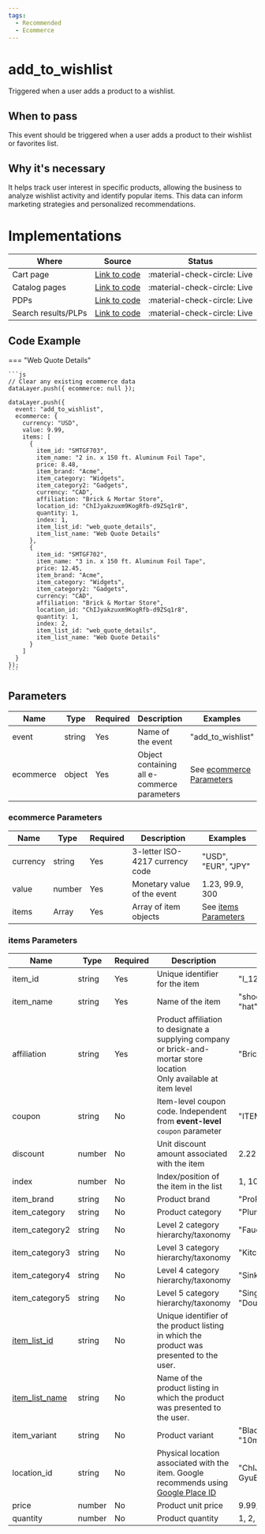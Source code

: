 ```yaml
---
tags:
  - Recommended
  - Ecommerce
---
```


# add_to_wishlist

Triggered when a user adds a product to a wishlist.

## When to pass
This event should be triggered when a user adds a product to their wishlist or favorites list.

## Why it's necessary
It helps track user interest in specific products, allowing the business to analyze wishlist activity and identify popular items. This data can inform marketing strategies and personalized recommendations.

# Implementations

| Where | Source | Status |
|-------|--------|--------|
| Cart page | [Link to code](/page) | :material-check-circle: Live |
| Catalog pages | [Link to code](/page) | :material-check-circle: Live |
| PDPs | [Link to code](/page) | :material-check-circle: Live |
| Search results/PLPs | [Link to code](/page) | :material-check-circle: Live |

## Code Example

=== "Web Quote Details"

    ```js
    // Clear any existing ecommerce data
    dataLayer.push({ ecommerce: null });

    dataLayer.push({
      event: "add_to_wishlist",
      ecommerce: {
        currency: "USD",
        value: 9.99,
        items: [
          {
            item_id: "SMTGF703",
            item_name: "2 in. x 150 ft. Aluminum Foil Tape",
            price: 8.48,
            item_brand: "Acme",
            item_category: "Widgets",
            item_category2: "Gadgets",
            currency: "CAD",
            affiliation: "Brick & Mortar Store",
            location_id: "ChIJyakzuxm9KogRfb-d9ZSq1r8",
            quantity: 1,
            index: 1,
            item_list_id: "web_quote_details",
            item_list_name: "Web Quote Details"
          },
          {
            item_id: "SMTGF702",
            item_name: "3 in. x 150 ft. Aluminum Foil Tape",
            price: 12.45,
            item_brand: "Acme",
            item_category: "Widgets",
            item_category2: "Gadgets",
            currency: "CAD",
            affiliation: "Brick & Mortar Store",
            location_id: "ChIJyakzuxm9KogRfb-d9ZSq1r8",
            quantity: 1,
            index: 2,
            item_list_id: "web_quote_details",
            item_list_name: "Web Quote Details"
          }
        ]
      }
    });
    ```

## Parameters

| Name | Type | Required | Description | Examples |
|------|------|----------|-------------|----------|
| event | string | Yes | Name of the event | "add_to_wishlist" |
| ecommerce | object | Yes | Object containing all e-commerce parameters | See [ecommerce Parameters](#ecommerce-parameters) |

### ecommerce Parameters

| Name | Type | Required | Description | Examples |
|------|------|----------|-------------|----------|
| currency | string | Yes | 3-letter ISO-4217 currency code | "USD", "EUR", "JPY" |
| value | number | Yes | Monetary value of the event | 1.23, 99.9, 300 |
| items | Array<Item> | Yes | Array of item objects | See [items Parameters](#items-parameters) |

### items Parameters

| Name | Type | Required | Description | Examples |
|------|------|----------|-------------|----------|
| item_id | string | Yes | Unique identifier for the item | "I_1234567890" |
| item_name | string | Yes | Name of the item | "shoes", "t-shirt", "hat" |
| affiliation | string | Yes | Product affiliation to designate a supplying company or brick-and-mortar store location<br>Only available at item level | "Brick & Mortar Store" |
| coupon | string | No | Item-level coupon code. Independent from **event-level** `coupon` parameter | "ITEM10OFF" |
| discount | number | No | Unit discount amount associated with the item | 2.22 |
| index | number | No | Index/position of the item in the list | 1, 10, 465 |
| item_brand | string | No | Product brand | "ProFlow", "Delta" |
| item_category | string | No | Product category | "Plumbing", "HVAC" |
| item_category2 | string | No | Level 2 category hierarchy/taxonomy | "Faucets", "Toilets" |
| item_category3 | string | No | Level 3 category hierarchy/taxonomy | "Kitchen", "Bathroom" |
| item_category4 | string | No | Level 4 category hierarchy/taxonomy | "Sink", "Shower" |
| item_category5 | string | No | Level 5 category hierarchy/taxonomy | "Single Handle", "Double Handle" |
| [item_list_id](../../reference/item_list_values.md) | string | No | Unique identifier of the product listing in which the product was presented to the user. |
| [item_list_name](../../reference/item_list_values.md) | string | No | Name of the product listing in which the product was presented to the user. |
| item_variant | string | No | Product variant | "Black", "Large", "10mm" |
| location_id | string | No | Physical location associated with the item. Google recommends using [Google Place ID](https://developers.google.com/maps/documentation/places/web-service/place-id) | "ChIJrTLr-GyuEmsRBfy61i59si0" |
| price | number | No | Product unit price | 9.99, 19.90, 29.00 |
| quantity | number | No | Product quantity | 1, 2, 3 |
